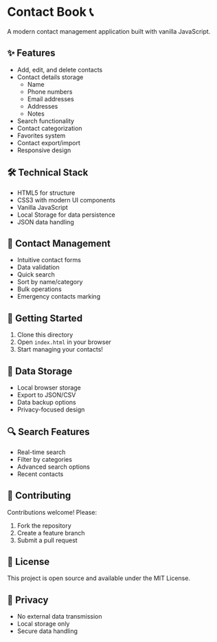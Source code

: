 # Contact Book 📞

A modern contact management application built with vanilla JavaScript.

## ✨ Features

- Add, edit, and delete contacts
- Contact details storage
  - Name
  - Phone numbers
  - Email addresses
  - Addresses
  - Notes
- Search functionality
- Contact categorization
- Favorites system
- Contact export/import
- Responsive design

## 🛠️ Technical Stack

- HTML5 for structure
- CSS3 with modern UI components
- Vanilla JavaScript
- Local Storage for data persistence
- JSON data handling

## 📱 Contact Management

- Intuitive contact forms
- Data validation
- Quick search
- Sort by name/category
- Bulk operations
- Emergency contacts marking

## 🚀 Getting Started

1. Clone this directory
2. Open `index.html` in your browser
3. Start managing your contacts!

## 💾 Data Storage

- Local browser storage
- Export to JSON/CSV
- Data backup options
- Privacy-focused design

## 🔍 Search Features

- Real-time search
- Filter by categories
- Advanced search options
- Recent contacts

## 🤝 Contributing

Contributions welcome! Please:
1. Fork the repository
2. Create a feature branch
3. Submit a pull request

## 📝 License

This project is open source and available under the MIT License.

## 🔐 Privacy

- No external data transmission
- Local storage only
- Secure data handling
